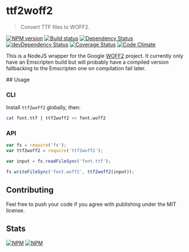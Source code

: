 # ttf2woff2

> Convert TTF files to WOFF2.

[![NPM version](https://badge.fury.io/js/ttf2woff2.png)](https://npmjs.org/package/ttf2woff2) [![Build status](https://secure.travis-ci.org/nfroidure/ttf2woff2.png)](https://travis-ci.org/nfroidure/ttf2woff2) [![Dependency Status](https://david-dm.org/nfroidure/ttf2woff2.png)](https://david-dm.org/nfroidure/ttf2woff2) [![devDependency Status](https://david-dm.org/nfroidure/ttf2woff2/dev-status.png)](https://david-dm.org/nfroidure/ttf2woff2#info=devDependencies) [![Coverage Status](https://coveralls.io/repos/nfroidure/ttf2woff2/badge.png?branch=master)](https://coveralls.io/r/nfroidure/ttf2woff2?branch=master) [![Code Climate](https://codeclimate.com/github/nfroidure/ttf2woff2.png)](https://codeclimate.com/github/nfroidure/ttf2woff2)

This is a NodeJS wrapper for the Google [WOFF2](https://github.com/google/woff2)
 project. It currently only have an Emscripten build but will probably have a
 compiled version fallbacking to the Emscripten one on compilation fail later.

## Usage

### CLI

Install `ttf2woff2` globally, then:

```sh
cat font.ttf | ttf2woff2 >> font.woff2
```

### API

```js
var fs = require('fs');
var ttf2woff2 = require('ttf2woff2');

var input = fs.readFileSync('font.ttf');

fs.writeFileSync('font.woff2', ttf2woff2(input));

```

## Contributing
Feel free to push your code if you agree with publishing under the MIT license.

## Stats
[![NPM](https://nodei.co/npm/ttf2woff2.png?downloads=true&stars=true)](https://nodei.co/npm/ttf2woff2/)
[![NPM](https://nodei.co/npm-dl/ttf2woff2.png)](https://nodei.co/npm/ttf2woff2/)

